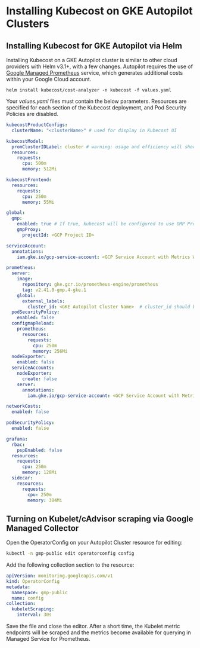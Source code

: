 # Installing Kubecost on GKE Autopilot Clusters

## Installing Kubecost for GKE Autopilot via Helm

Installing Kubecost on a GKE Autopilot cluster is similar to other cloud providers with Helm v3.1+, with a few changes. Autopilot requires the use of [Google Managed Prometheus](/install-and-configure/advanced-configuration/custom-prom/gcp-gmp-integration.md) service, which generates additional costs within your Google Cloud account.

`helm install kubecost/cost-analyzer -n kubecost -f values.yaml`

Your _values.yaml_ files must contain the below parameters. Resources are specified for each section of the Kubecost deployment, and Pod Security Policies are disabled.

```yaml
kubecostProductConfigs:
  clusterName: "<clusterName>" # used for display in Kubecost UI

kubecostModel:
  promClusterIDLabel: cluster # warning: usage and efficiency will show as zero without this setting enabled
  resources:
    requests:
      cpu: 500m
      memory: 512Mi

kubecostFrontend:
  resources:
    requests:
      cpu: 250m
      memory: 55Mi

global:
  gmp:
    enabled: true # If true, kubecost will be configured to use GMP Prometheus image and query from Google Cloud Managed Service for Prometheus.
    gmpProxy:
      projectId: <GCP Project ID>

serviceAccount:
  annotations:
    iam.gke.io/gcp-service-account: <GCP Service Account with Metrics Writer/Reader Permissions> 

prometheus:
  server:
    image:
      repository: gke.gcr.io/prometheus-engine/prometheus
      tag: v2.41.0-gmp.4-gke.1
    global:
      external_labels:
        cluster_id: <GKE Autopilot Cluster Name>  # cluster_id should be unique for all clusters and the same value as .kubecostProductConfigs.clusterName
  podSecurityPolicy:
    enabled: false
  configmapReload:
    prometheus:
      resources:
        requests:
          cpu: 250m
          memory: 256Mi
  nodeExporter:
    enabled: false
  serviceAccounts:
    nodeExporter:
      create: false
    server:
      annotations: 
        iam.gke.io/gcp-service-account: <GCP Service Account with Metrics Writer/Reader Permissions>

networkCosts:
  enabled: false

podSecurityPolicy:
  enabled: false​

grafana:
  rbac:
    pspEnabled: false
  resources:
    requests:
      cpu: 250m
      memory: 128Mi
  sidecar:
    resources:
      requests:
        cpu: 250m
        memory: 384Mi

```

## Turning on Kubelet/cAdvisor scraping via Google Managed Collector

Open the OperatorConfig on your Autopilot Cluster resource for editing:

```bash
kubectl -n gmp-public edit operatorconfig config
```

Add the following collection section to the resource:

```yaml
apiVersion: monitoring.googleapis.com/v1
kind: OperatorConfig
metadata:
  namespace: gmp-public
  name: config
collection:
  kubeletScraping:
    interval: 30s
```

Save the file and close the editor. After a short time, the Kubelet metric endpoints will be scraped and the metrics become available for querying in Managed Service for Prometheus.
